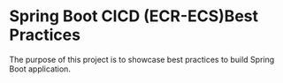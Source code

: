 # Spring Boot CICD (ECR-ECS)Best Practices


The purpose of this project is to showcase best practices to build Spring Boot application.


